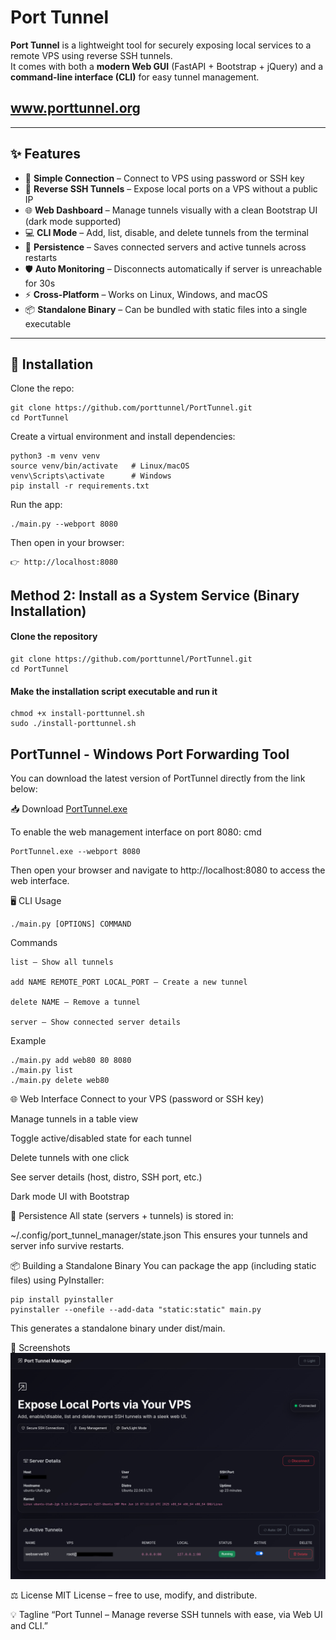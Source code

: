# Port Tunnel

**Port Tunnel** is a lightweight tool for securely exposing local services to a remote VPS using reverse SSH tunnels.  
It comes with both a **modern Web GUI** (FastAPI + Bootstrap + jQuery) and a **command-line interface (CLI)** for easy tunnel management.

## www.porttunnel.org


---

## ✨ Features

- 🔑 **Simple Connection** – Connect to VPS using password or SSH key  
- 🔄 **Reverse SSH Tunnels** – Expose local ports on a VPS without a public IP  
- 🌐 **Web Dashboard** – Manage tunnels visually with a clean Bootstrap UI (dark mode supported)  
- 💻 **CLI Mode** – Add, list, disable, and delete tunnels from the terminal  
- 💾 **Persistence** – Saves connected servers and active tunnels across restarts  
- 🛡 **Auto Monitoring** – Disconnects automatically if server is unreachable for 30s  
- ⚡ **Cross-Platform** – Works on Linux, Windows, and macOS  
- 📦 **Standalone Binary** – Can be bundled with static files into a single executable  

---

## 🚀 Installation

Clone the repo:
```
git clone https://github.com/porttunnel/PortTunnel.git
cd PortTunnel
```
Create a virtual environment and install dependencies:

```
python3 -m venv venv
source venv/bin/activate   # Linux/macOS
venv\Scripts\activate      # Windows
pip install -r requirements.txt
```
Run the app:
```
./main.py --webport 8080
```
Then open in your browser:
```
👉 http://localhost:8080
```



## Method 2: Install as a System Service (Binary Installation)

#### Clone the repository
```
git clone https://github.com/porttunnel/PortTunnel.git
cd PortTunnel
```

#### Make the installation script executable and run it
```
chmod +x install-porttunnel.sh
sudo ./install-porttunnel.sh
```

## PortTunnel - Windows Port Forwarding Tool

You can download the latest version of PortTunnel directly from the link below:

📥 Download <a href="https://github.com/porttunnel/PortTunnel/raw/refs/heads/main/dist/PortTunnel.exe" target="_blank">PortTunnel.exe</a>

To enable the web management interface on port 8080:
cmd

```
PortTunnel.exe --webport 8080
```

Then open your browser and navigate to http://localhost:8080 to access the web interface.

🖥 CLI Usage
```
./main.py [OPTIONS] COMMAND
```
Commands
```
list – Show all tunnels

add NAME REMOTE_PORT LOCAL_PORT – Create a new tunnel

delete NAME – Remove a tunnel

server – Show connected server details
```

Example
```
./main.py add web80 80 8080
./main.py list
./main.py delete web80
```

🌐 Web Interface
Connect to your VPS (password or SSH key)

Manage tunnels in a table view

Toggle active/disabled state for each tunnel

Delete tunnels with one click

See server details (host, distro, SSH port, etc.)

Dark mode UI with Bootstrap

🔧 Persistence
All state (servers + tunnels) is stored in:


~/.config/port_tunnel_manager/state.json
This ensures your tunnels and server info survive restarts.

📦 Building a Standalone Binary
You can package the app (including static files) using PyInstaller:
```
pip install pyinstaller
pyinstaller --onefile --add-data "static:static" main.py
```
This generates a standalone binary under dist/main.

📸 Screenshots
![Preview](preview.jpg)

⚖️ License
MIT License – free to use, modify, and distribute.

💡 Tagline
“Port Tunnel – Manage reverse SSH tunnels with ease, via Web UI and CLI.”



